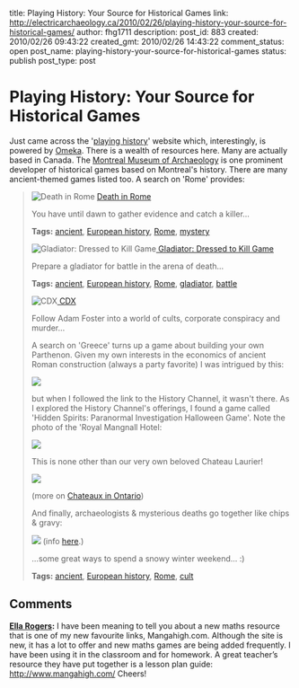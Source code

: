title: Playing History: Your Source for Historical Games
link: http://electricarchaeology.ca/2010/02/26/playing-history-your-source-for-historical-games/
author: fhg1711
description: 
post_id: 883
created: 2010/02/26 09:43:22
created_gmt: 2010/02/26 14:43:22
comment_status: open
post_name: playing-history-your-source-for-historical-games
status: publish
post_type: post

# Playing History: Your Source for Historical Games

Just came across the '[playing history](http://playinghistory.org)' website which, interestingly, is powered by [Omeka](http://omeka.org/). There is a wealth of resources here. Many are actually based in Canada. The [Montreal Museum of Archaeology](www.pacmuseum.qc.ca) is one prominent developer of historical games based on Montreal's history. There are many ancient-themed games listed too. A search on 'Rome' provides: 

> ![Death in Rome ](http://playinghistory.org/files/display/129/square_thumbnail) [Death in Rome ](http://playinghistory.org/items/show/426)
> 
> You have until dawn to gather evidence and catch a killer…
> 
> **Tags:** [ancient](http://playinghistory.org/items/browse/tag/ancient), [European history](http://playinghistory.org/items/browse/tag/European+history), [Rome](http://playinghistory.org/items/browse/tag/Rome), [mystery](http://playinghistory.org/items/browse/tag/mystery)
> 
> ![Gladiator: Dressed to Kill Game ](http://playinghistory.org/files/display/130/square_thumbnail)[ Gladiator: Dressed to Kill Game ](http://playinghistory.org/items/show/427)
> 
> Prepare a gladiator for battle in the arena of death…
> 
> **Tags:** [ancient](http://playinghistory.org/items/browse/tag/ancient), [European history](http://playinghistory.org/items/browse/tag/European+history), [Rome](http://playinghistory.org/items/browse/tag/Rome), [gladiator](http://playinghistory.org/items/browse/tag/gladiator), [battle](http://playinghistory.org/items/browse/tag/battle)
> 
> ![CDX ](http://playinghistory.org/files/display/128/square_thumbnail)[ CDX ](http://playinghistory.org/items/show/425)
> 
> Follow Adam Foster into a world of cults, corporate conspiracy and murder…
> 
> A search on 'Greece' turns up a game about building your own Parthenon. Given my own interests in the economics of ancient Roman construction (always a party favorite) I was intrigued by this: 
> 
> ![](http://playinghistory.org/files/display/160/thumbnail)
> 
> but when I followed the link to the History Channel, it wasn't there. As I explored the History Channel's offerings, I found a game called 'Hidden Spirits: Paranormal Investigation Halloween Game'. Note the photo of the 'Royal Mangnall Hotel:
> 
> ![](http://electricarchaeologist.files.wordpress.com/2010/02/chateaulaurier.jpg?w=300)
> 
> This is none other than our very own beloved Chateau Laurier!
> 
> ![](http://www.ontarioarchitecture.com/chateau/Chateauott.jpg)
> 
> (more on [Chateaux in Ontario](http://www.ontarioarchitecture.com/Chateau.htm))
> 
> And finally, archaeologists & mysterious deaths go together like chips & gravy:
> 
> ![](http://playinghistory.org/files/display/125/thumbnail) (info [here](http://playinghistory.org/items/show/422).)
> 
> ...some great ways to spend a snowy winter weekend... :)
> 
> **Tags:** [ancient](http://playinghistory.org/items/browse/tag/ancient), [European history](http://playinghistory.org/items/browse/tag/European+history), [Rome](http://playinghistory.org/items/browse/tag/Rome), [cult](http://playinghistory.org/items/browse/tag/cult)

## Comments

**[Ella Rogers](#2691 "2010-03-02 05:51:16"):** I have been meaning to tell you about a new maths resource that is one of my new favourite links, Mangahigh.com. Although the site is new, it has a lot to offer and new maths games are being added frequently. I have been using it in the classroom and for homework. A great teacher’s resource they have put together is a lesson plan guide: http://www.mangahigh.com/ Cheers!

